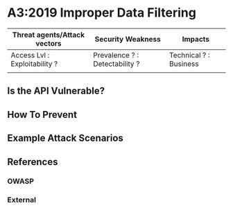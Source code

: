 A3:2019 Improper Data Filtering
===============================

| Threat agents/Attack vectors | Security Weakness | Impacts |
| -- | -- | -- |
| Access Lvl : Exploitability ? | Prevalence ? : Detectability ? | Technical ? : Business |
| | | |

## Is the API Vulnerable?

## How To Prevent

## Example Attack Scenarios

## References

### OWASP

### External
